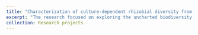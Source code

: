 ```yaml
---
title: "Characterization of culture‑dependent rhizobial diversity from chickpea nodules interior"
excerpt: "The research focused on exploring the uncharted biodiversity of the Himalayas, where **19 medicinal plant species** were **identified for their novel or lesser-known ethnomedicinal applications**. Additionally, **3 threatened wild plant species** were collected from the study area. The research also examined the sustainable lifestyle of native tribes and locals who utilized these medicinal plants to treat various ailments. The study underscored the immense potential of medicinal plants as a source of raw materials for the discovery of new bioactive compounds and drugs. We collected a **total of 102 plant samples**, which were subsequently preserved for herbarium preparation through numerous treks and forest expeditions. The maximum number of species belongs to the family Lamiaceae (7), Fabaceae (7), Asteraceae (6), Moraceae (4 species), Apocyanaceae (4 species) and Euphorbiaceae (3 species). Different plant parts were used by local informants such as leaves, galls, fruits, seeds, latex, stem, root, flowers, bark, and rhizomes. In addition to the aforementioned findings, the study also revealed that the majority of plant species were employed in the treatment of gastro-intestinal disorders (48 species), followed by skin disorders (34 species) and respiratory disorders (25 species). Furthermore, we conducted direct interviews with 77 traditional healers, tribes, and locals to understand their usage of medicinal plants in disease treatment. This comprehensive approach provided valuable insights into the therapeutic potential of Himalayan flora. <br/><img src='/images/500x300.png'>" 
collection: Research projects
---
```




